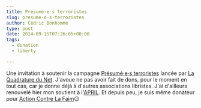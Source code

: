 ```yaml
---
title: Présumé⋅e⋅s terroristes
slug: presume-e-s-terroristes
author: Cédric Bonhomme
type: post
date: 2014-09-15T07:26:05+00:00
tags:
  - donation
  - liberty

---
```

Une invitation à soutenir la campagne [Présumé⋅e⋅s terroristes][1] lancée par
[La Quadrature du Net][2]. J'avoue ne pas avoir fait de dons, pour le moment en
tout cas, car je donne déjà à d'autres associations libristes. J'ai d'ailleurs
renouvelé hier mon soutient à l'[APRIL][3]. Et depuis peu, je suis même
donateur pour [Action Contre La Faim][4]😉

 [1]: https://presumes-terroristes.fr
 [2]: https://www.laquadrature.net
 [3]: https://www.april.org
 [4]: https://www.actioncontrelafaim.org